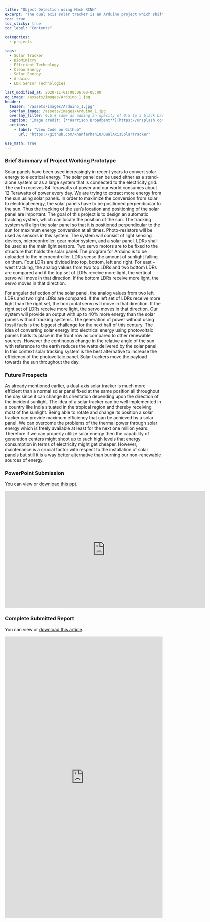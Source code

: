 ```yaml
---
title: "Object Detection using Mask RCNN"
excerpt: "The dual axis solar tracker is an Arduino project which shifts the position of a solar panel to the maximum intensity of sunlight thereby utilising optimum solar power . When implemented on a large scale, it is highly energy efficient."
toc: true
toc_sticky: true
toc_label: "Contents"

categories:
  - projects

tags:
  - Solar Tracker
  - BioMimicry
  - Efficient Technology
  - Clean Energy
  - Solar Energy
  - Arduino
  - LDR Sensor Technologies

last_modified_at: 2020-11-01T08:06:00-05:00
og_image: /assets/images/Arduino_1.jpg
header:
  teaser: "/assets/images/Arduino_1.jpg"
  overlay_image: /assets/images/Arduino_1.jpg
  overlay_filter: 0.5 # same as adding an opacity of 0.5 to a black background
  caption: "Image credit: [**Harrison Broadbent**](https://unsplash.com/@harrisonbroadbent) on [**Unsplash**](https://unsplash.com/photos/19YCOjHosDk)"
  actions:
    - label: "View Code on Github"
      url: "https://github.com/khanfarhan10/DualAxisSolarTracker"

use_math: true
---
```


### Brief Summary of Project Working Prototype

Solar panels have been used increasingly in recent years to convert solar energy to electrical energy. The solar panel can be used either as a stand-alone system or as a large system that is connected to the electricity grid. The earth receives 84 Terawatts of power and our world consumes about 12 Terawatts of power every day. We are trying to extract more energy from the sun using solar panels. In order to maximize the conversion from solar to electrical energy, the solar panels have to be positioned perpendicular to the sun. Thus the tracking of the sun’s location and positioning of the solar panel are important. The goal of this project is to design an automatic tracking system, which can locate the position of the sun. The tracking system will align the solar panel so that it is positioned perpendicular to the sun for maximum energy conversion at all times. Photo-resistors will be used as sensors in this system. The system will consist of light sensing devices, microcontroller, gear motor system, and a solar panel. LDRs shall be used as the main light sensors. Two servo motors are to be fixed to the structure that holds the solar panel. The program for Arduino is to be uploaded to the microcontroller. LDRs sense the amount of sunlight falling on them. Four LDRs are divided into top, bottom, left and right. For east – west tracking, the analog values from two top LDRs and two bottom LDRs are compared and if the top set of LDRs receive more light, the vertical servo will move in that direction. If the bottom LDRs receive more light, the servo moves in that direction.

For angular deflection of the solar panel, the analog values from two left LDRs and two right LDRs are compared. If the left set of LDRs receive more light than the right set, the horizontal servo will move in that direction. If the right set of LDRs receive more light, the servo moves in that direction. Our system will provide an output with up to 40% more energy than the solar panels without tracking systems. The generation of power without using fossil fuels is the biggest challenge for the next half of this century. The idea of converting solar energy into electrical energy using photovoltaic panels holds its place in the front row as compared to other renewable sources. However the continuous change in the relative angle of the sun with reference to the earth reduces the watts delivered by the solar panel. In this context solar tracking system is the best alternative to increase the efficiency of the photovoltaic panel. Solar trackers move the payload towards the sun throughout the day.

### Future Prospects

As already mentioned earlier, a dual-axis solar tracker is much more efficient than a normal solar panel fixed at the same position all throughout the day since it can change its orientation depending upon the direction of the incident sunlight. The idea of a solar tracker can be well implemented in a country like India situated in the tropical region and thereby receiving most of the sunlight. Being able to rotate and change its position a solar tracker can provide maximum efficiency that can be achieved by a solar panel. We can overcome the problems of the thermal power through solar energy which is freely available at least for the next one million years. Therefore if we can properly utilize solar energy then the capability of generation centers might shoot up to such high levels that energy consumption in terms of electricity might get cheaper. However, maintenance is a crucial factor with respect to the installation of solar panels but still it is a way better alternative than burning our non-renewable sources of energy.

### PowerPoint Submission

You can view or <a href="https://github.com/khanfarhan10/DualAxisSolarTracker/blob/master/Dual%20Axis%20Solar%20Tracker%20-%20Submission%20Compressed.pptx" download>download this ppt</a>.

<iframe src="https://docs.google.com/presentation/d/e/2PACX-1vTu7p0tt_GPxzyynqRnXLPsrb-VHfcxLq9lAJUudkU6dw7Q0T86wFE6TJwiOUEwGg/embed?start=true&loop=true&delayms=3000" frameborder="0" width="640" height="375" allowfullscreen="true" mozallowfullscreen="true" webkitallowfullscreen="true"></iframe>

<!--https://drive.google.com/drive/u/0/folders/1ARFyd7IyB1JBUPYUtg912D59EDsh4LqQ-->

### Complete Submitted Report

You can view or <a href="https://github.com/khanfarhan10/DualAxisSolarTracker/blob/master/Mechanical%20Project%20Solar%20Tracker%20Arduino%20.pdf" download>download this article</a>.

<iframe src="https://docs.google.com/viewer?srcid=1mTvfl8xbACls9sAvqIkXhu5YLJE8khSc&pid=explorer&efh=false&a=v&chrome=false&embedded=true" style="width:100%; height:900px;" frameborder="0" allowfullscreen></iframe>

<!--
https://drive.google.com/file/d/1JOVg2vlh7VMPx-X5GS4gC8UvLHzjIm6L/view?usp=sharing
https://drive.google.com/file/d/1mTvfl8xbACls9sAvqIkXhu5YLJE8khSc/view?usp=sharing
-->
